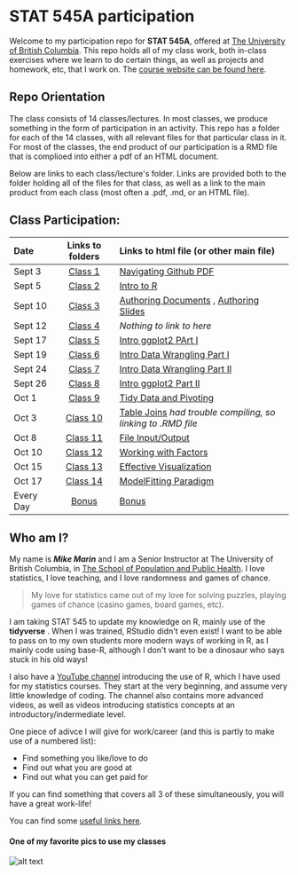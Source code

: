# STAT 545A participation

Welcome to my participation repo for __STAT 545A__, offered at [The University of British Columbia](www.ubc.ca).  This repo holds all of my class work, both in-class exercises where we learn to do certain things, as well as projects and homework, etc, that I work on.  The [course website can be found here](https://stat545.stat.ubc.ca).

## Repo Orientation

The class consists of 14 classes/lectures.  In most classes, we produce something in the form of participation in an activity.  This repo has a folder for each of the 14 classes, with all relevant files for that particular class in it.  For most of the classes, the end product of our participation is a RMD file that is complioed into either a pdf of an HTML document.

Below are links to each class/lecture's folder.  Links are provided both to the folder holding all of the files for that class, as well as a link to the main product from each class (most often a .pdf, .md, or an HTML file).



## Class Participation:
|   Date   | Links to folders  | Links to html file (or other main file)    | 
|:---------|:-----------------:|:--------------------------------|
| Sept 3  | [Class 1][Class01] | [Navigating Github PDF][DOC1] |
| Sept 5  | [Class 2][Class02] | [Intro to R][DOC2] |
| Sept 10    | [Class 3][Class03] | [Authoring Documents][DOC3] , [Authoring Slides][DOC3b] |
| Sept 12   | [Class 4][Class04] | *Nothing to link to here* |
| Sept 17   | [Class 5][Class05] | [Intro ggplot2 PArt I][DOC5] |
| Sept 19  | [Class 6][Class06] | [Intro Data Wrangling Part I][DOC6] |
| Sept 24  | [Class 7][Class06] | [Intro Data Wrangling Part II][DOC7] |
| Sept 26    | [Class 8][Class08] | [Intro ggplot2 Part II][DOC8] |
| Oct 1   | [Class 9][Class09] | [Tidy Data and Pivoting][DOC9] |
| Oct 3   | [Class 10][Class10] | [Table Joins][DOC10] *had trouble compiling, so linking to .RMD file* |
| Oct 8  | [Class 11][Class11] | [File Input/Output][DOC11] |
| Oct 10  | [Class 12][Class12] | [Working with Factors][DOC12] |
| Oct 15    | [Class 13][Class13] | [Effective Visualization][DOC13] |
| Oct 17   | [Class 14][Class14] | [ModelFitting Paradigm][DOC14] |
| Every Day   | [Bonus][Bonus Material] | [Bonus][Bonus Material] |


[Class01]: <https://github.com/MarinStatsLectures/STAT545A-participation/tree/master/Class01>
[Class02]: <https://github.com/MarinStatsLectures/STAT545A-participation/tree/master/Class02> 
[Class03]: <https://github.com/MarinStatsLectures/STAT545A-participation/tree/master/Class03> 
[Class04]: <https://www.youtube.com/watch?v=dQw4w9WgXcQ> 
[Class05]: <https://github.com/MarinStatsLectures/STAT545A-participation/tree/master/Class05>
[Class06]: <https://github.com/MarinStatsLectures/STAT545A-participation/tree/master/Class06> 
[Class07]: <https://github.com/MarinStatsLectures/STAT545A-participation/tree/master/Class07> 
[Class08]: <https://github.com/MarinStatsLectures/STAT545A-participation/tree/master/Class08>
[Class09]: <https://github.com/MarinStatsLectures/STAT545A-participation/tree/master/Class09>
[Class10]: <https://github.com/MarinStatsLectures/STAT545A-participation/tree/master/Class10>
[Class11]: <https://github.com/MarinStatsLectures/STAT545A-participation/tree/master/Class11>
[Class12]: <https://github.com/MarinStatsLectures/STAT545A-participation/tree/master/Class12> 
[Class13]: <https://github.com/MarinStatsLectures/STAT545A-participation/tree/master/Class13> 
[Class14]: <https://github.com/MarinStatsLectures/STAT545A-participation/tree/master/Class14>
[Bonus Material]: <https://www.youtube.com/watch?v=mxzgwJ8tSE0>

[DOC1]: <https://github.com/MarinStatsLectures/STAT545A-participation/blob/master/Class01/navigating_github.pdf>
[DOC2]: <https://github.com/MarinStatsLectures/STAT545A-participation/blob/master/Class02/Lecture%202%20Script.R>
[DOC3]: <https://marinstatslectures.github.io/STAT545A-participation/Class03/RMD_Exploration.html>
[DOC3b]: <https://marinstatslectures.github.io/STAT545A-participation/Class03/RMD-Exploration-Slides.html>
[DOC5]: <https://marinstatslectures.github.io/STAT545A-participation/Class05/Class-5-Worksheet.html>
[DOC6]: <https://marinstatslectures.github.io/STAT545A-participation/Class06/Class-6-worksheet.html>
[DOC7]: <https://marinstatslectures.github.io/STAT545A-participation/Class07/class_7_worksheet.html>
[DOC8]: <https://marinstatslectures.github.io/STAT545A-participation/Class08/class_8_worksheet.html>
[DOC9]: <https://marinstatslectures.github.io/STAT545A-participation/Class09/class_9_worksheet.html>
[DOC10]: <https://github.com/MarinStatsLectures/STAT545A-participation/blob/master/Class10/Class_10_worksheet.Rmd>
[DOC11]: <https://github.com/MarinStatsLectures/STAT545A-participation/blob/master/Class11/Lecture%2011%20script.R>
[DOC12]: <https://marinstatslectures.github.io/STAT545A-participation/Class12/Class_12_worksheet.html>
[DOC13]: <https://marinstatslectures.github.io/STAT545A-participation/Class13/Class-_13_worksheet.html>
[DOC14]: <https://marinstatslectures.github.io/STAT545A-participation/Class14/Class_14_worksheet.html>


## Who am I?

My name is _**Mike Marin**_ and I am a Senior Instructor at The University of British Columbia, in [The School of Population and Public Health](www.spph.ubc.ca).  I love statistics, I love teaching, and I love randomness and games of chance.  

>My love for statistics came out of my love for solving puzzles, playing games of chance (casino games, board games, etc).  

I am taking STAT 545 to update my knowledge on R, mainly use of the __tidyverse__ .  When I was trained, RStudio didn't even exist!  I want to be able to pass on to my own students more modern ways of working in R, as I mainly code using base-R, although I don't want to be a dinosaur who says stuck in his old ways!

I also have a [YouTube channel](https://www.youtube.com/marinstatlectures) introducing the use of R, which I have used for my statistics courses. They start at the very beginning, and assume very little knowledge of coding.  The channel also contains more advanced videos, as well as videos introducing statistics concepts at an introductory/indermediate level.

One piece of adivce I will give for work/career (and this is partly to make use of a numbered list):

- Find something you like/love to do
- Find out what you are good at
- Find out what you can get paid for

If you can find something that covers all 3 of these simultaneously, you will have a great work-life!

You can find some [useful links here](https://github.com/MarinStatsLectures/STAT545-participation/blob/master/navigating_github.md).


#### One of my favorite pics to use my classes

![alt text](https://chemicalstatistician.files.wordpress.com/2014/05/pregnant.jpg)
